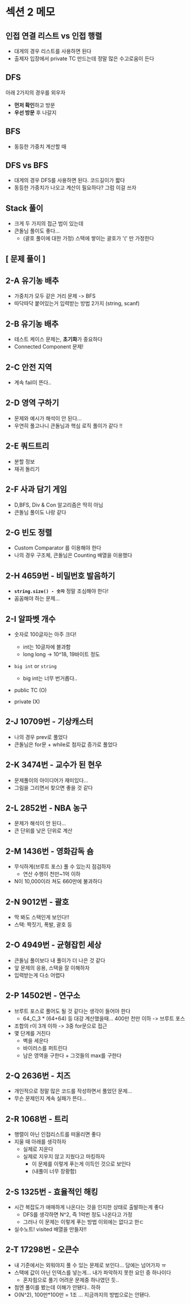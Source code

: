 # 섹션 2 메모

## 인접 연결 리스트 vs 인접 행렬 

- 대게의 경우 리스트를 사용하면 된다
- 출제자 입장에서 private TC 만드는데 정말 많은 수고로움이 든다

## DFS

아래 2가지의 경우를 외우자
- **먼저 확인**하고 방문
- **우선 방문** 후 나갈지

## BFS

- 동등한 가중치 계산할 때

## DFS vs BFS

- 대게의 경우 DFS를 사용하면 된다. 코드길이가 짧다
- 동등한 가중치가 나오고 계산이 필요하다? 그럼 이걸 쓰자

## Stack 풀이

- 크게 두 가지의 접근 법이 있는데
- 큰돌님 풀이도 좋다...
  - (괄호 풀이에 대한 가정) 스택에 쌓이는 괄호가 '(' 만 가정한다

## [ 문제 풀이 ]

## 2-A 유기농 배추

- 가중치가 모두 같은 거리 문제 -> BFS
- 따닥따닥 붙어있는거 입력받는 방법 2가지 (string, scanf)


## 2-B 유기농 배추

- 테스트 케이스 문제는, **초기화**가 중요하다
- Connected Component 문제!

## 2-C 안전 지역

- 계속 fail이 뜬다..

## 2-D 영역 구하기

- 문제와 예시가 해석이 안 된다...
- 우연히 풀고나니 큰돌님과 핵심 로직 풀이가 같다 !!

## 2-E 쿼드트리

- 분할 정보
- 재귀 돌리기

## 2-F 사과 담기 게임

- D,BFS, Div & Con 알고리즘은 딱히 아님
- 큰돌님 풀이도 나랑 같다

## 2-G 빈도 정렬

- Custom Comparator 를 이용해야 한다
- 나의 경우 구조체, 큰돌님은 Counting 배열을 이용했다

## 2-H 4659번 - 비밀번호 발음하기

- **`string.size() - 숫자`** 정말 조심해야 한다!
- 꼼꼼해야 하는 문제...

## 2-I 알파벳 개수

- 숫자로 100글자는 아주 크다!
  - int는 10글자에 블과함
  - long long -> 10^18, 19바이트 정도
- `big int` or `string` 
  - big int는 너무 번거롭다..

- public TC (O)
- private (X)

## 2-J 10709번 - 기상캐스터

- 나의 경우 prev로 풀었다
- 큰돌님은 for문 + while로 첨자값 증가로 풀었다

## 2-K 3474번 - 교수가 된 현우

- 문제풀이의 아이디어가 재미있다...
- 그림을 그리면서 찾으면 좋을 것 같다

## 2-L 2852번 - NBA 농구

- 문제가 해석이 안 된다...
- 큰 단위를 낮은 단위로 계산

## 2-M 1436번 - 영화감독 숌

- 무식하게(브루트 포스) 풀 수 있는지 점검하자
  - 연산 수행이 천만~1억 이하
- N이 10,000이라 쳐도 660만에 불과하다

## 2-N 9012번 - 괄호

- 딱 봐도 스택인게 보인다!!
- 스택: 짝짓기, 폭발, 괄호 등

## 2-O 4949번 - 균형잡힌 세상

- 큰돌님 풀이보다 내 풀이가 더 나은 것 같다
- 앞 문제의 응용, 스택을 잘 이해하자
- 입력받는게 다소 어렵다

## 2-P 14502번 - 연구소

- 브루트 포스로 풀어도 될 것 같다는 생각이 들어야 한다
  - 64_C_3 * (64+64) 등 대강 계산했을때... 400만 천만 이하 -> 브루트 포스
- 조합의 r이 3개 이하 -> 3중 for문으로 접근
- 몇 단계를 거친다
  - 벽을 세운다
  - 바이러스를 퍼트린다
  - 남은 영역을 구한다 + 그것들의 max를 구한다

## 2-Q 2636번 - 치즈

- 개인적으로 정말 많은 코드를 작성하면서 풀었던 문제...
- 무슨 문제인지 계속 실패가 뜬다...

## 2-R 1068번 - 트리

- 행렬이 아닌 인접리스트를 떠올리면 좋다
- 지울 때 아래를 생각하자
  - 실제로 지운다
  - 실제로 지우지 않고 지웠다고 마킹하자
    - 이 문제를 이렇게 푸는게 이득인 것으로 보인다
    - (내풀이 너무 장황함)

## 2-S 1325번 - 효율적인 해킹

- 시간 복잡도가 애매하게 나온다는 것을 인지한 상태로 출발하는게 좋다
  - DFS를 생각하면 N^2, 즉 1억번 정도 나온다고 가정
  - 그러나 이 문제는 이렇게 푸는 방법 이외에는 없다고 한ㄷ
- 실수노트! visited 배열을 만들자!!

## 2-T 17298번 - 오큰수

- 내 기준에서는 외워야지 풀 수 있는 문제로 보인다... 담에는 넘어가자 ㅠ
- 스택에 값이 아닌 인덱스를 넣는게... 내가 파악하지 못한 요인 중 하나이다
  - 혼자힘으로 풀기 어려운 문제중 하나였던 듯..
- 첨엔 풀이를 봤는데 이해가 안됀다.. 하하
- O(N^2), 100만*100만 = 1조 ... 지금까지의 방법으로는 안됀다.